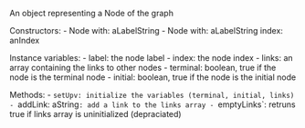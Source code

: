 An object representing a Node of the graph 

Constructors:
	- Node with: aLabelString
	- Node with: aLabelString index: anIndex

Instance variables:
	- label: the node label
	- index: the node index
	- links: an array containing the links to other nodes
	- terminal: boolean, true if the node is the terminal node
	- initial: boolean, true if the node is the initial node 

Methods:
	- `setUpv: initialize the variables (terminal, initial, links)
	- `addLink: aString`: add a link to the links array
	- `emptyLinks`: retruns true if links array is uninitialized (depraciated)
